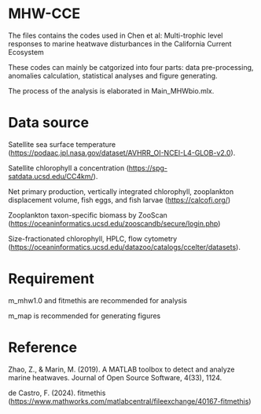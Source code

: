 # MHW-CCE
The files contains the codes used in Chen et al: Multi-trophic level responses to marine heatwave disturbances in the California Current Ecosystem

These codes can mainly be catgorized into four parts: data pre-processing, anomalies calculation, statistical analyses and figure generating. 

The process of the analysis is elaborated in Main_MHWbio.mlx. 

# Data source
Satellite sea surface temperature (https://podaac.jpl.nasa.gov/dataset/AVHRR_OI-NCEI-L4-GLOB-v2.0).

Satellite chlorophyll a concentration (https://spg-satdata.ucsd.edu/CC4km/).

Net primary production, vertically integrated chlorophyll, zooplankton displacement volume, fish eggs, and fish larvae (https://calcofi.org/)

Zooplankton taxon-specific biomass by ZooScan (https://oceaninformatics.ucsd.edu/zooscandb/secure/login.php)

Size-fractionated chlorophyll, HPLC, flow cytometry (https://oceaninformatics.ucsd.edu/datazoo/catalogs/ccelter/datasets).

# Requirement
m_mhw1.0 and fitmethis are recommended for analysis

m_map is recommended for generating figures

# Reference
Zhao, Z., & Marin, M. (2019). A MATLAB toolbox to detect and analyze marine heatwaves. Journal of Open Source Software, 4(33), 1124.

de Castro, F. (2024). fitmethis (https://www.mathworks.com/matlabcentral/fileexchange/40167-fitmethis)
